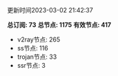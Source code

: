 更新时间2023-03-02 21:42:37

**总订阅: 73**
**总节点: 1175**
**有效节点: 417**
- v2ray节点: 265
- ss节点: 116
- trojan节点: 33
- ssr节点: 3
